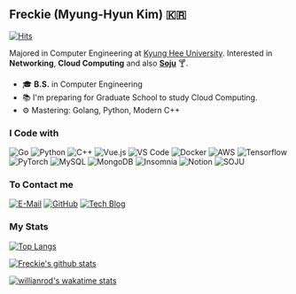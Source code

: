 ## Freckie (Myung-Hyun Kim) 🇰🇷
[![Hits](https://hits.seeyoufarm.com/api/count/incr/badge.svg?url=https%3A%2F%2Fgithub.com%2Ffreckie)](https://hits.seeyoufarm.com)

Majored in Computer Engineering at [Kyung Hee University](https://khu.ac.kr). Interested in **Networking**, **Cloud Computing** and also [**Soju**](https://en.wikipedia.org/wiki/Soju) 🍸. 


- 🎓 **B.S.** in Computer Engineering
- 📚 I'm preparing for Graduate School to study Cloud Computing.
- ⚙️ Mastering: Golang, Python, Modern C++

### I Code with
![Go](https://img.shields.io/badge/Go-00ADD8?style=for-the-badge&logoColor=white&logo=go)
![Python](https://img.shields.io/badge/Python-3776AB?style=for-the-badge&logoColor=white&logo=python)
![C++](https://img.shields.io/badge/C++-00599C?style=for-the-badge&logoColor=white&logo=c)
![Vue.js](https://img.shields.io/badge/Vue.js-4FC08D?style=for-the-badge&logoColor=white&logo=vue.js)
![VS Code](https://img.shields.io/badge/VS_Code-007ACC?style=for-the-badge&logoColor=white&logo=visual%20studio%20code)
![Docker](https://img.shields.io/badge/Docker-2496ED?style=for-the-badge&logoColor=white&logo=docker)
![AWS](https://img.shields.io/badge/AWS-232F3E?style=for-the-badge&logoColor=white&logo=amazon%20aws)
![Tensorflow](https://img.shields.io/badge/Tensorflow-FF6F00?style=for-the-badge&logoColor=white&logo=tensorflow)
![PyTorch](https://img.shields.io/badge/PyTorch-EE4C2C?style=for-the-badge&logoColor=white&logo=pytorch)
![MySQL](https://img.shields.io/badge/MySQL-447A91?style=for-the-badge&logoColor=white&logo=mysql)
![MongoDB](https://img.shields.io/badge/MongoDB-47A24B?style=for-the-badge&logoColor=white&logo=mongodb)
![Insomnia](https://img.shields.io/badge/Insomnia-5849BE?style=for-the-badge&logoColor=white&logo=insomnia)
![Notion](https://img.shields.io/badge/Notion-000000?style=for-the-badge&logoColor=white&logo=notion)
![SOJU](https://img.shields.io/badge/Mocha-47A24B?style=for-the-badge&logoColor=white&logo=mocha)
<!-- Badges are made with shields.io -->


### To Contact me
[![E-Mail](https://img.shields.io/badge/freckie@frec.kr-D14836?style=for-the-badge&logoColor=white&logo=gmail)](mailto:freckie@frec.kr)
[![GitHub](https://img.shields.io/badge/GitHub-000000?style=for-the-badge&logoColor=white&logo=github)](https://github.com/freckie)
[![Tech Blog](https://img.shields.io/badge/Tech%20Blog-800000?style=for-the-badge&logoColor=white&logo=blogger)](https://blog.frec.kr)

### My Stats
[![Top Langs](https://github-readme-stats.vercel.app/api/top-langs/?username=freckie&hide=html&layout=compact)](https://github.com/anuraghazra/github-readme-stats)

[![Freckie's github stats](https://github-readme-stats.vercel.app/api?username=freckie&cound_private=true&show_icons=true)](https://github.com/anuraghazra/github-readme-stats)

[![willianrod's wakatime stats](https://github-readme-stats.vercel.app/api/wakatime?username=freckie)](https://github.com/anuraghazra/github-readme-stats)
